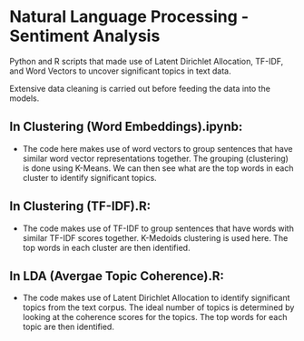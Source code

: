 # Natural Language Processing - Sentiment Analysis
 Python and R scripts that made use of Latent Dirichlet Allocation, TF-IDF, and Word Vectors to uncover significant topics in text data.

 Extensive data cleaning is carried out before feeding the data into the models.

 ## In Clustering (Word Embeddings).ipynb:
 * The code here makes use of word vectors to group sentences that have similar word vector representations together. The grouping (clustering) is done using K-Means. We can then see what are the top words in each cluster to identify significant topics.

 ## In Clustering (TF-IDF).R:
 * The code makes use of TF-IDF to group sentences that have words with similar TF-IDF scores together. K-Medoids clustering is used here. The top words in each cluster are then identified.

  ## In LDA (Avergae Topic Coherence).R:
 * The code makes use of Latent Dirichlet Allocation to identify significant topics from the text corpus. The ideal number of topics is determined by looking at the coherence scores for the topics. The top words for each topic are then identified.
 
